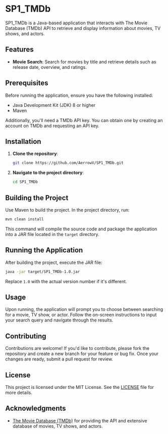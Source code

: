 # SP1\_TMDb

SP1\_TMDb is a Java-based application that interacts with The Movie Database (TMDb) API to retrieve and display information about movies, TV shows, and actors.

## Features

- **Movie Search**: Search for movies by title and retrieve details such as release date, overview, and ratings.

## Prerequisites

Before running the application, ensure you have the following installed:

- Java Development Kit (JDK) 8 or higher
- Maven

Additionally, you'll need a TMDb API key. You can obtain one by creating an account on TMDb and requesting an API key.

## Installation

1. **Clone the repository**:

   ```bash
   git clone https://github.com/AerrowV/SP1_TMDb.git
   ```

2. **Navigate to the project directory**:

   ```bash
   cd SP1_TMDb
   ```

## Building the Project

Use Maven to build the project. In the project directory, run:

```bash
mvn clean install
```

This command will compile the source code and package the application into a JAR file located in the `target` directory.

## Running the Application

After building the project, execute the JAR file:

```bash
java -jar target/SP1_TMDb-1.0.jar
```

Replace `1.0` with the actual version number if it's different.

## Usage

Upon running, the application will prompt you to choose between searching for a movie, TV show, or actor. Follow the on-screen instructions to input your search query and navigate through the results.

## Contributing

Contributions are welcome! If you'd like to contribute, please fork the repository and create a new branch for your feature or bug fix. Once your changes are ready, submit a pull request for review.

## License

This project is licensed under the MIT License. See the [LICENSE](LICENSE) file for more details.

## Acknowledgments

- [The Movie Database (TMDb)](https://www.themoviedb.org/) for providing the API and extensive database of movies, TV shows, and actors.

